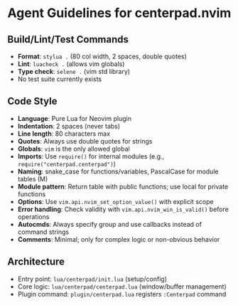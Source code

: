 # Agent Guidelines for centerpad.nvim

## Build/Lint/Test Commands
- **Format**: `stylua .` (80 col width, 2 spaces, double quotes)
- **Lint**: `luacheck .` (allows vim globals)
- **Type check**: `selene .` (vim std library)
- No test suite currently exists

## Code Style
- **Language**: Pure Lua for Neovim plugin
- **Indentation**: 2 spaces (never tabs)
- **Line length**: 80 characters max
- **Quotes**: Always use double quotes for strings
- **Globals**: `vim` is the only allowed global
- **Imports**: Use `require()` for internal modules (e.g., `require("centerpad.centerpad")`)
- **Naming**: snake_case for functions/variables, PascalCase for module tables (M)
- **Module pattern**: Return table with public functions; use local for private functions
- **Options**: Use `vim.api.nvim_set_option_value()` with explicit scope
- **Error handling**: Check validity with `vim.api.nvim_win_is_valid()` before operations
- **Autocmds**: Always specify group and use callbacks instead of command strings
- **Comments**: Minimal; only for complex logic or non-obvious behavior

## Architecture
- Entry point: `lua/centerpad/init.lua` (setup/config)
- Core logic: `lua/centerpad/centerpad.lua` (window/buffer management)
- Plugin command: `plugin/centerpad.lua` registers `:Centerpad` command
